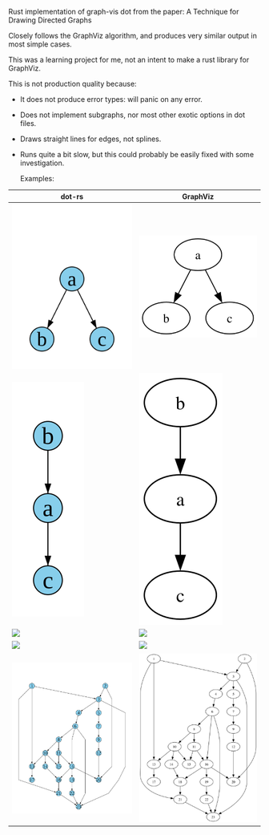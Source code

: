 Rust implementation of graph-vis dot from the paper: A Technique for Drawing Directed Graphs

Closely follows the GraphViz algorithm, and produces very similar output in most simple cases.

This was a learning project for me, not an intent to make a rust library for GraphViz.

This is not production quality because:
* It does not produce error types: will panic on any error.
* Does not implement subgraphs, nor most other exotic options
  in dot files.
* Draws straight lines for edges, not splines.
* Runs quite a bit slow, but this could probably be easily fixed
  with some investigation.
  
  Examples:

dot-rs | GraphViz
--- | --- |
<img src="dot_examples/basic/generated/dot-rs/a_to_b_and_c.svg"> | <img src="dot_examples/basic/generated/GraphViz/a_to_b_and_c.svg">
<img src="dot_examples/basic/generated/dot-rs/a_to_c_and_b_to_a.svg"> | <img src="dot_examples/basic/generated/GraphViz/a_to_c_and_b_to_a.svg">
<img src="dot_examples/basic/tse_paper/dot-rs/example_2_3.svg"> | <img src="dot_examples/tse_paper/GraphViz/example_2_3.svg">
<img src="dot_examples/basic/tse_paper/dot-rs/example_2_3_extended.svg"> | <img src="dot_examples/tse_paper/GraphViz/example_2_3_extended.svg">
<img src="dot_examples/layout/generated/dot-rs/large_example.svg"> | <img src="dot_examples/layout/generated/GraphViz/large_example.svg">